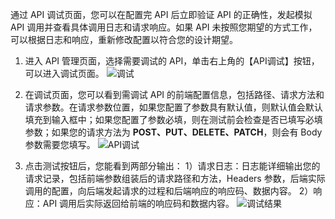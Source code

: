 通过 API 调试页面，您可以在配置完 API 后立即验证 API 的正确性，发起模拟 API 调用并查看具体调用日志和请求响应。如果 API 未按照您期望的方式工作，可以根据日志和响应，重新修改配置以符合您的设计期望。

1. 进入 API 管理页面，选择需要调试的 API，单击右上角的【API调试】按钮，可以进入调试页面。
![调试](https://i.imgur.com/AJISSZI.png)

2. 在调试页面，您可以看到需调试 API 的前端配置信息，包括路径、请求方法和请求参数。在请求参数位置，如果您配置了参数具有默认值，则默认值会默认填充到输入框中；如果您配置了参数必填，则在测试前会检查是否已填写必填参数；如果您的请求方法为 **POST、PUT、DELETE、PATCH**，则会有 Body 参数需要您填写。
![API调试](https://i.imgur.com/MKYKPqM.png)

3. 点击测试按钮后，您能看到两部分输出：
   1）请求日志：日志能详细输出您的请求记录，包括前端参数组装后的请求路径和方法，Headers 参数，后端实际调用的配置，向后端发起请求的过程和后端响应的响应码、数据内容。 
   2）响应：API 调用后实际返回给前端的响应码和数据内容。
![调试结果](https://i.imgur.com/SBSUP3Y.png)